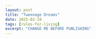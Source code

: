 ```yaml
---
layout: post
title: "Tweenage Dreams"
date: 2025-02-19
tags: [rules-for-living]
excerpt: "CHANGE ME BEFORE PUBLISHING"
---
```

